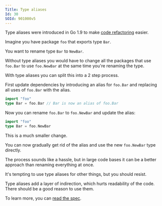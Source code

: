 ```yaml
---
Title: Type aliases
Id: 30
SOId: 901000v5
---
```

Type aliases were introduced in Go 1.9 to make [code refactoring](https://talks.golang.org/2016/refactor.article) easier.

Imagine you have package `foo` that exports type `Bar`.

You want to rename type `Bar` to `NewBar`.

Without type aliases you would have to change all the packages that use `foo.Bar` to use `foo.NewBar` at the same time you're renaming the type.

With type aliases you can split this into a 2 step process.

First update dependencies by introducing an alias for `foo.Bar` and replacing all uses of `foo.Bar` with the alias.

```go
import "foo"
type Bar = foo.Bar // Bar is now an alias of foo.Bar
```

Now you can rename `foo.Bar` to `foo.NewBar` and update the alias:
```go
import "foo"
type Bar = foo.NewBar
```

This is a much smaller change.

You can now gradually get rid of the alias and use the new `foo.NewBar` type directly.

The process sounds like a hassle, but in large code bases it can be a better approach than renaming everything at once.

It's tempting to use type aliases for other things, but you should resist.

Type aliases add a layer of indirection, which hurts readability of the code. There should be a good reason to use them.

To learn more, you can [read the spec](https://github.com/golang/proposal/blob/master/design/18130-type-alias.md).
